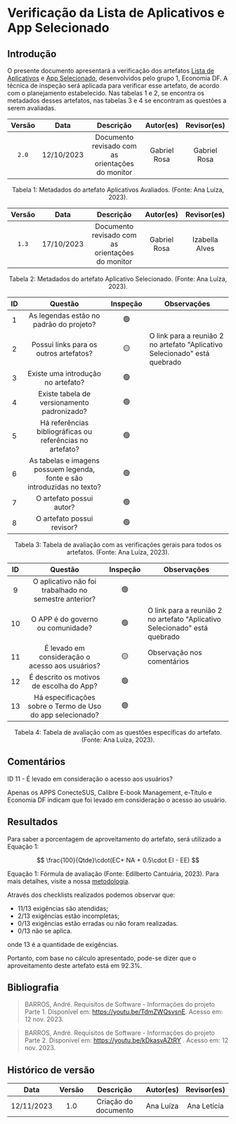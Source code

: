 # Verificação da Lista de Aplicativos e App Selecionado

## Introdução

O presente documento apresentará a verificação dos artefatos [Lista de Aplicativos](https://requisitos-de-software.github.io/2023.2-Economia-DF/planejamento%20do%20projeto/lista-apps-avaliados/) e [App Selecionado](https://requisitos-de-software.github.io/2023.2-Economia-DF/planejamento%20do%20projeto/app-selecionado/), desenvolvidos pelo grupo 1, Economia DF. A técnica de inspeção será aplicada para verificar esse artefato, de acordo com o planejamento estabelecido. Nas tabelas 1 e 2, se encontra os metadados desses artefatos, nas tabelas 3 e 4 se encontram as questões a serem avaliadas.

<center>

| Versão |    Data    |         Descrição          |       Autor(es)     |     Revisor(es)   |
| :----: | :--------: | :------------------------: | :-----------------: | :----------: |
| `2.0`  | 12/10/2023 | Documento revisado com as orientações do monitor | Gabriel Rosa | Gabriel Rosa |

<div style="text-align: center">
<p> Tabela 1: Metadados do artefato Aplicativos Avaliados. (Fonte: Ana Luíza, 2023). </p>
</div>


| Versão |    Data    |         Descrição          |         Autor(es)   |    Revisor(es)   |
| :----: | :--------: | :------------------------: | :--------: | :------------------------: |
| `1.3`  | 17/10/2023 | Documento revisado com as orientações do monitor | Gabriel Rosa | Izabella Alves |

<div style="text-align: center">
<p> Tabela 2: Metadados do artefato Aplicativo Selecionado. (Fonte: Ana Luíza, 2023). </p>
</div>

|  ID   |                                 Questão                                  | Inspeção | Observações |
| :---: | :----------------------------------------------------------------------: | :------: | ----------- |
|   1   |                 As legendas estão no padrão do projeto?                  |    🟢     |             |
|   2   |     Possui links para os outros artefatos?         |    🟡     |     O link para a reunião 2 no artefato "Aplicativo Selecionado" está quebrado |
|   3   |                    Existe uma introdução no artefato?                    |    🟢     |             |
|   4   |               Existe tabela de versionamento padronizado?                |    🟢     |             |
|   5   |        Há referências bibliográficas ou referências no artefato?         |    🟢     |             |
|   6   | As tabelas e imagens possuem legenda, fonte e são introduzidas no texto? |    🟢     |             |
|   7   |                         O artefato possui autor?                         |    🟢     |             |
|   8   |                        O artefato possui revisor?                        |    🟢     |             |

<div style="text-align: center">
<p> Tabela 3: Tabela de avaliação com as verificações gerais para todos os artefatos. (Fonte: Ana Luíza, 2023). </p>
</div>

|  ID   |                                 Questão                                  | Inspeção | Observações |
| :---: | :----------------------------------------------------------------------: | :------: | ----------- |
|   9   |              O aplicativo não foi trabalhado no semestre anterior?       |    🟢    |             |
|   10 |                O APP é do governo ou comunidade?                |   🟢    | O link para a reunião 2 no artefato "Aplicativo Selecionado" está quebrado |
|   11   |         É levado em consideração o acesso aos usuários?                 |    🟡     |      Observação nos comentários       |
|   12   |               É descrito os motivos de escolha do App?                |    🟢     |             |
|   13   |               Há especificações sobre o Termo de Uso do app selecionado?                |    🟢     |             |


<div style="text-align: center">
<p> Tabela 4: Tabela de avaliação com as questões específicas do artefato. (Fonte: Ana Luíza, 2023). </p>
</div>

</center>

## Comentários

ID 11 - É levado em consideração o acesso aos usuários?

Apenas os APPS ConecteSUS, Calibre E-book Management, e-Título e Economia DF indicam que foi levado em consideração o acesso ao usuário. 

## Resultados

Para saber a porcentagem de aproveitamento do artefato, será utilizado a Equação 1:

$$
\frac{100}{Qtde}\cdot(EC+ NA + 0.5\cdot EI - EE)
$$


<div >
<p>Equação 1: Fórmula de avaliação (Fonte: Edilberto Cantuária, 2023). Para mais detalhes, visite a nossa <a href="../metodologia.md">metodologia</a>.</p>

</div>


Através dos checklists realizados podemos observar que:

- 11/13 exigências são atendidas;
- 2/13 exigências estão incompletas;
- 0/13 exigências estão erradas ou não foram realizadas.
- 0/13 não se aplica.

onde 13 é a quantidade de exigências.

Portanto, com base no cálculo apresentado, pode-se dizer que o aproveitamento deste artefato está em 92.3%.

## Bibliografia

> BARROS, André. Requisitos de Software - Informações do projeto Parte 1. Disponível em:  https://youtu.be/TdmZWQsvsnE. Acesso em: 12 nov. 2023.

> BARROS, André. Requisitos de Software - Informações do projeto Parte 2. Disponível em:  https://youtu.be/kDkasvAZtRY . Acesso em: 12 nov. 2023.

## Histórico de versão

|    Data    | Versão |        Descrição        | Autor(es) | Revisor(es) |
| :--------: | :-----: | :------------------------: | :-------: | :---------: |
| 12/11/2023 |   1.0   |   Criação do documento   |   Ana Luíza   |    Ana Letícia    |




